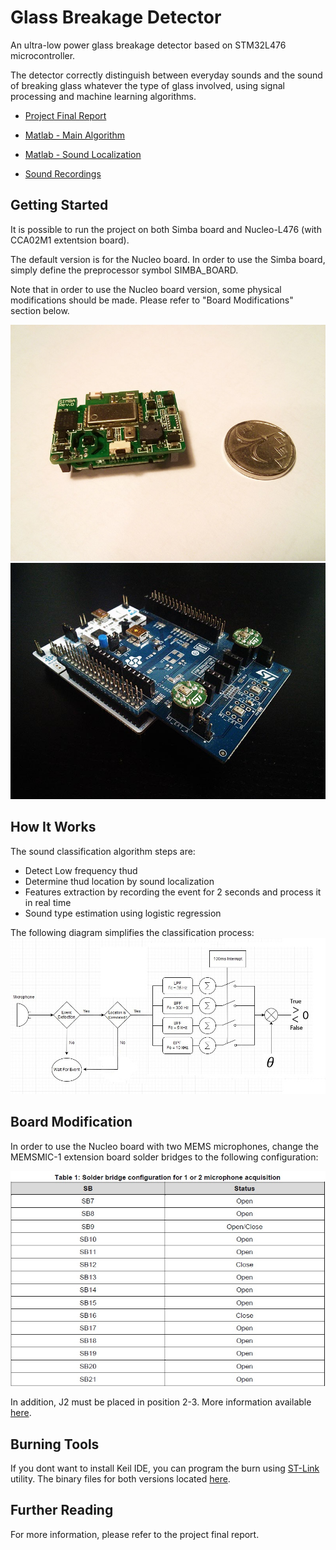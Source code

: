 # Glass Breakage Detector

An ultra-low power glass breakage detector based on STM32L476 microcontroller.

The detector correctly distinguish between everyday sounds and the sound of breaking glass whatever the type of glass involved, using signal processing and machine learning algorithms.

* [Project Final Report](https://github.com/AssafAssaf/GlassBreakageDetector/blob/master/Final%20Report.pdf)

* [Matlab - Main Algorithm](https://github.com/AssafAssaf/GlassBreakageDetector/tree/master/Matlab/Main%20Algorithm)

* [Matlab - Sound Localization](https://github.com/AssafAssaf/GlassBreakageDetector/tree/master/Matlab/Sound%20Localization)

* [Sound Recordings](https://github.com/AssafAssaf/GlassBreakageDetector/tree/master/Matlab/Main%20Algorithm/Samples)



## Getting Started

It is possible to run the project on both Simba board and Nucleo-L476 (with CCA02M1 extentsion board).

The default version is for the Nucleo board. In order to use the Simba board, simply define the preprocessor symbol SIMBA_BOARD.

Note that in order to use the Nucleo board version, some physical modifications should be made. Please refer to "Board Modifications" section below.

![Alt text-1](/SimbaBoard.jpg?raw=true "Title") ![Alt text-2](/NucleoBoard.jpg?raw=true "Title")


## How It Works

The sound classification algorithm steps are:
* Detect Low frequency thud
* Determine thud location by sound localization
* Features extraction by recording the event for 2 seconds and process it in real time
* Sound type estimation using logistic regression

The following diagram simplifies the classification process:
![Alt text](/Alg_Simplified.jpg?raw=true "Title")


## Board Modification

In order to use the Nucleo board with two MEMS microphones, change the MEMSMIC-1 extension board solder bridges to the following configuration:

![Alt text](/SB_Configuration.jpg?raw=true "Title")

In addition, J2 must be placed in position 2-3.
More information available [here](http://www.st.com/en/embedded-software/x-cube-memsmic1.html).


## Burning Tools

If you dont want to install Keil IDE, you can program the burn using [ST-Link](http://www.st.com/en/embedded-software/stsw-link004.html) utility. 
The binary files for both versions located [here](https://github.com/AssafAssaf/GlassBreakageDetector/tree/master/Binaries).


## Further Reading

For more information, please refer to the project final report.



